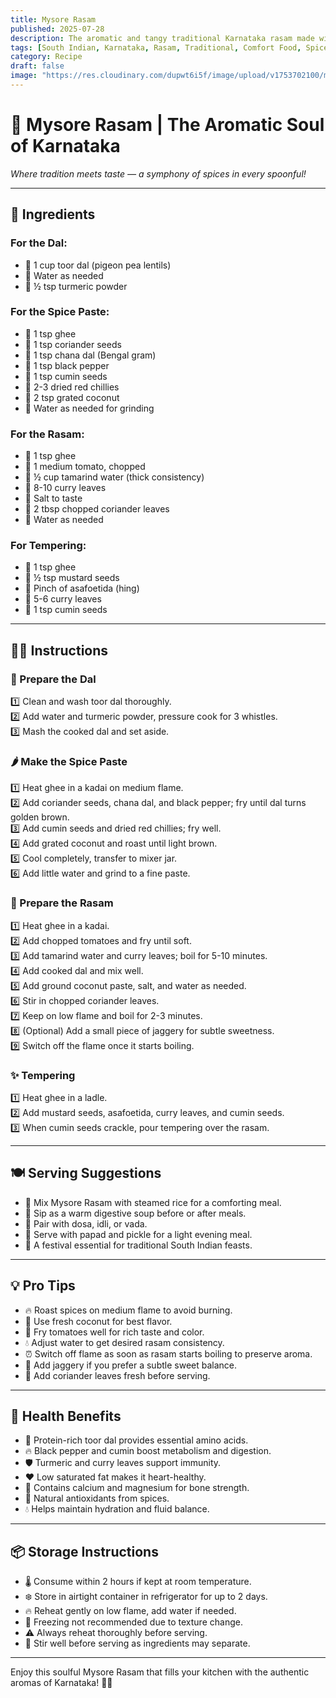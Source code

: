```yaml
---
title: Mysore Rasam  
published: 2025-07-28  
description: The aromatic and tangy traditional Karnataka rasam made with toor dal, tamarind, and a special roasted spice paste — a soul-soothing bowl of flavor!  
tags: [South Indian, Karnataka, Rasam, Traditional, Comfort Food, Spices]  
category: Recipe  
draft: false  
image: "https://res.cloudinary.com/dupwt6i5f/image/upload/v1753702100/mysore_rasam.jpg"  
---
```


# 🍲 Mysore Rasam | The Aromatic Soul of Karnataka

*Where tradition meets taste — a symphony of spices in every spoonful!*

---

## 🥘 Ingredients

### For the Dal:  
- 🔸 1 cup toor dal (pigeon pea lentils)  
- 🔸 Water as needed  
- 🔸 ½ tsp turmeric powder  

### For the Spice Paste:  
- 🔸 1 tsp ghee  
- 🔸 1 tsp coriander seeds  
- 🔸 1 tsp chana dal (Bengal gram)  
- 🔸 1 tsp black pepper  
- 🔸 1 tsp cumin seeds  
- 🔸 2-3 dried red chillies  
- 🔸 2 tsp grated coconut  
- 🔸 Water as needed for grinding  

### For the Rasam:  
- 🔸 1 tsp ghee  
- 🔸 1 medium tomato, chopped  
- 🔸 ½ cup tamarind water (thick consistency)  
- 🔸 8-10 curry leaves  
- 🔸 Salt to taste  
- 🔸 2 tbsp chopped coriander leaves  
- 🔸 Water as needed  

### For Tempering:  
- 🔸 1 tsp ghee  
- 🔸 ½ tsp mustard seeds  
- 🔸 Pinch of asafoetida (hing)  
- 🔸 5-6 curry leaves  
- 🔸 1 tsp cumin seeds  

---

## 👩‍🍳 Instructions

### 🍲 Prepare the Dal  
1️⃣ Clean and wash toor dal thoroughly.  
2️⃣ Add water and turmeric powder, pressure cook for 3 whistles.  
3️⃣ Mash the cooked dal and set aside.  

### 🌶️ Make the Spice Paste  
1️⃣ Heat ghee in a kadai on medium flame.  
2️⃣ Add coriander seeds, chana dal, and black pepper; fry until dal turns golden brown.  
3️⃣ Add cumin seeds and dried red chillies; fry well.  
4️⃣ Add grated coconut and roast until light brown.  
5️⃣ Cool completely, transfer to mixer jar.  
6️⃣ Add little water and grind to a fine paste.  

### 🍅 Prepare the Rasam  
1️⃣ Heat ghee in a kadai.  
2️⃣ Add chopped tomatoes and fry until soft.  
3️⃣ Add tamarind water and curry leaves; boil for 5-10 minutes.  
4️⃣ Add cooked dal and mix well.  
5️⃣ Add ground coconut paste, salt, and water as needed.  
6️⃣ Stir in chopped coriander leaves.  
7️⃣ Keep on low flame and boil for 2-3 minutes.  
8️⃣ (Optional) Add a small piece of jaggery for subtle sweetness.  
9️⃣ Switch off the flame once it starts boiling.  

### ✨ Tempering  
1️⃣ Heat ghee in a ladle.  
2️⃣ Add mustard seeds, asafoetida, curry leaves, and cumin seeds.  
3️⃣ When cumin seeds crackle, pour tempering over the rasam.  

---

## 🍽️ Serving Suggestions

- 🍚 Mix Mysore Rasam with steamed rice for a comforting meal.  
- 🥣 Sip as a warm digestive soup before or after meals.  
- 🍞 Pair with dosa, idli, or vada.  
- 🥗 Serve with papad and pickle for a light evening meal.  
- 🎉 A festival essential for traditional South Indian feasts.  

---

## 💡 Pro Tips

- 🔥 Roast spices on medium flame to avoid burning.  
- 🥥 Use fresh coconut for best flavor.  
- 🍅 Fry tomatoes well for rich taste and color.  
- 💧 Adjust water to get desired rasam consistency.  
- ⏰ Switch off flame as soon as rasam starts boiling to preserve aroma.  
- 🍯 Add jaggery if you prefer a subtle sweet balance.  
- 🌿 Add coriander leaves fresh before serving.  

---

## 🌟 Health Benefits

- 💪 Protein-rich toor dal provides essential amino acids.  
- 🔥 Black pepper and cumin boost metabolism and digestion.  
- 🛡️ Turmeric and curry leaves support immunity.  
- ❤️ Low saturated fat makes it heart-healthy.  
- 🦴 Contains calcium and magnesium for bone strength.  
- 🌱 Natural antioxidants from spices.  
- 💧 Helps maintain hydration and fluid balance.  

---

## 📦 Storage Instructions

- 🌡️ Consume within 2 hours if kept at room temperature.  
- ❄️ Store in airtight container in refrigerator for up to 2 days.  
- 🔥 Reheat gently on low flame, add water if needed.  
- 🚫 Freezing not recommended due to texture change.  
- ⚠️ Always reheat thoroughly before serving.  
- 🥄 Stir well before serving as ingredients may separate.  

---

Enjoy this soulful Mysore Rasam that fills your kitchen with the authentic aromas of Karnataka! 🌿🍲
